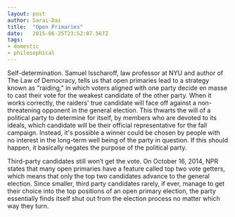 ```yaml
---
layout: post 
author: Sarai-Dai 
title:  "Open Primaries" 
date:   2015-06-25T23:52:07.567Z 
tags: 
- domestic
- philosophical
---
```


Self-determination. Samuel Isscharoff, law professor at NYU and author of The Law of Democracy, tells us that open primaries lead to a strategy known as "raiding," in which voters aligned with one party decide en masse to cast their vote for the weakest candidate of the other party. When it works correctly, the raiders' true candidate will face off against a non-threatening opponent in the general election. This thwarts the will of a political party to determine for itself, by members who are devoted to its ideals, which candidate will be their official representative for the fall campaign. Instead, it's possible a winner could be chosen by people with no interest in the long-term well being of the party in question. If this should happen, it basically negates the purpose of the political party.

Third-party candidates still won’t get the vote. On October 16, 2014, NPR states that many open primaries have a feature called top two vote getters, which means that only the top two candidates advance to the general election. Since smaller, third party candidates rarely, if ever, manage to get their choice into the top positions of an open primary election, the party essentially finds itself shut out from the election process no matter which way they turn.